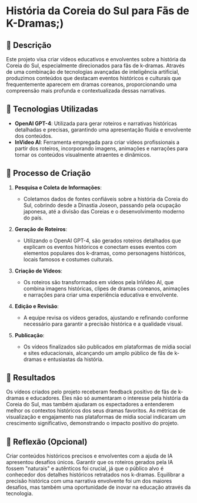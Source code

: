 
# História da Coreia do Sul para Fãs de K-Dramas;)

## 📒 Descrição
Este projeto visa criar vídeos educativos e envolventes sobre a história da Coreia do Sul, especialmente direcionados para fãs de k-dramas. Através de uma combinação de tecnologias avançadas de inteligência artificial, produzimos conteúdos que destacam eventos históricos e culturais que frequentemente aparecem em dramas coreanos, proporcionando uma compreensão mais profunda e contextualizada dessas narrativas.

## 🤖 Tecnologias Utilizadas
- **OpenAI GPT-4**: Utilizada para gerar roteiros e narrativas históricas detalhadas e precisas, garantindo uma apresentação fluida e envolvente dos conteúdos.
- **InVideo AI**: Ferramenta empregada para criar vídeos profissionais a partir dos roteiros, incorporando imagens, animações e narrações para tornar os conteúdos visualmente atraentes e dinâmicos.

## 🧐 Processo de Criação
1. **Pesquisa e Coleta de Informações**: 
   - Coletamos dados de fontes confiáveis sobre a história da Coreia do Sul, cobrindo desde a Dinastia Joseon, passando pela ocupação japonesa, até a divisão das Coreias e o desenvolvimento moderno do país.

2. **Geração de Roteiros**:
   - Utilizando o OpenAI GPT-4, são gerados roteiros detalhados que explicam os eventos históricos e conectam esses eventos com elementos populares dos k-dramas, como personagens históricos, locais famosos e costumes culturais.

3. **Criação de Vídeos**:
   - Os roteiros são transformados em vídeos pela InVideo AI, que combina imagens históricas, clipes de dramas coreanos, animações e narrações para criar uma experiência educativa e envolvente.

4. **Edição e Revisão**:
   - A equipe revisa os vídeos gerados, ajustando e refinando conforme necessário para garantir a precisão histórica e a qualidade visual.

5. **Publicação**:
   - Os vídeos finalizados são publicados em plataformas de mídia social e sites educacionais, alcançando um amplo público de fãs de k-dramas e entusiastas da história.

## 🚀 Resultados
Os vídeos criados pelo projeto receberam feedback positivo de fãs de k-dramas e educadores. Eles não só aumentaram o interesse pela história da Coreia do Sul, mas também ajudaram os espectadores a entenderem melhor os contextos históricos dos seus dramas favoritos. As métricas de visualização e engajamento nas plataformas de mídia social indicaram um crescimento significativo, demonstrando o impacto positivo do projeto.

## 💭 Reflexão (Opcional)
Criar conteúdos históricos precisos e envolventes com a ajuda de IA apresentou desafios únicos. Garantir que os roteiros gerados pela IA fossem "naturais" e autênticos foi crucial, já que o público alvo é conhecedor dos detalhes históricos retratados nos k-dramas. Equilibrar a precisão histórica com uma narrativa envolvente foi um dos maiores desafios, mas também uma oportunidade de inovar na educação através da tecnologia.

